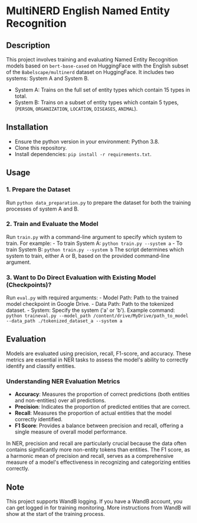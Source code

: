 # MultiNERD English Named Entity Recognition

## Description
This project involves training and evaluating Named Entity Recognition models based on `bert-base-cased` on HuggingFace with the English subset of the `Babelscape/multinerd` dataset on HuggingFace. It includes two systems: System A and System B.
- System A: Trains on the full set of entity types which contain 15 types in total.
- System B: Trains on a subset of entity types which contain 5 types, (`PERSON`, `ORGANIZATION`, `LOCATION`, `DISEASES`, `ANIMAL`).

## Installation
- Ensure the python version in your environment: Python 3.8.
- Clone this repository.
- Install dependencies: `pip install -r requirements.txt`.

## Usage
### 1. Prepare the Dataset
Run `python data_preparation.py` to prepare the dataset for both the training processes of system A and B.
### 2. Train and Evaluate the Model
Run `train.py` with a command-line argument to specify which system to train. For example:
    - To train System A: `python train.py --system a`
    - To train System B: `python train.py --system b`
The script determines which system to train, either A or B, based on the provided command-line argument.
### 3. Want to Do Direct Evaluation with Existing Model (Checkpoints)?
Run `eval.py` with required arguments:
    - Model Path: Path to the trained model checkpoint in Google Drive.
    - Data Path: Path to the tokenized dataset.
    - System: Specify the system ('a' or 'b').
   Example command: `python traineval.py --model_path /content/drive/MyDrive/path_to_model --data_path ./tokenized_dataset_a --system a`

## Evaluation
Models are evaluated using precision, recall, F1-score, and accuracy. These metrics are essential in NER tasks to assess the model's ability to correctly identify and classify entities. 

### Understanding NER Evaluation Metrics
- **Accuracy**: Measures the proportion of correct predictions (both entities and non-entities) over all predictions.
- **Precision**: Indicates the proportion of predicted entities that are correct.
- **Recall**: Measures the proportion of actual entities that the model correctly identified.
- **F1 Score**: Provides a balance between precision and recall, offering a single measure of overall model performance.

In NER, precision and recall are particularly crucial because the data often contains significantly more non-entity tokens than entities. The F1 score, as a harmonic mean of precision and recall, serves as a comprehensive measure of a model's effectiveness in recognizing and categorizing entities correctly.

## Note
This project supports WandB logging. If you have a WandB account, you can get logged in for training monitoring. More instructions from WandB will show at the start of the training process.
